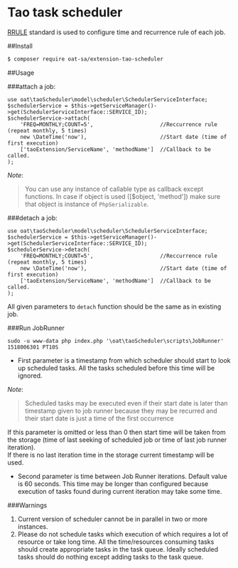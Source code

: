 # Tao task scheduler

[RRULE](https://tools.ietf.org/html/rfc5545) standard is used to configure time and recurrence rule of each job.

##Install

```bash
$ composer require oat-sa/extension-tao-scheduler
```

##Usage

###attach a job:

```
use oat\taoScheduler\model\scheduler\SchedulerServiceInterface;
$schedulerService = $this->getServiceManager()->get(SchedulerServiceInterface::SERVICE_ID);
$schedulerService->attach(
    'FREQ=MONTHLY;COUNT=5',                     //Reccurrence rule (repeat monthly, 5 times)  
    new \DateTime('now'),                       //Start date (time of first execution) 
    ['taoExtension/ServiceName', 'methodName']  //Callback to be called.
);
```
_Note_: 
> You can use any instance of callable type as callback except functions. In case if object is used ([$object, 'method']) make sure that object is instance of `PhpSerializable`.  

###detach a job:

```
use oat\taoScheduler\model\scheduler\SchedulerServiceInterface;
$schedulerService = $this->getServiceManager()->get(SchedulerServiceInterface::SERVICE_ID);
$schedulerService->detach(
    'FREQ=MONTHLY;COUNT=5',                     //Reccurrence rule (repeat monthly, 5 times)  
    new \DateTime('now'),                       //Start date (time of first execution) 
    ['taoExtension/ServiceName', 'methodName']  //Callback to be called.
);
```

All given parameters to `detach` function should be the same as in existing job.

###Run JobRunner

```
sudo -u www-data php index.php '\oat\taoScheduler\scripts\JobRunner' 1518006301 PT10S
```

- First parameter is a timestamp from which scheduler should start to look up scheduled tasks. 
All the tasks scheduled before this time will be ignored.

_Note_: 
> Scheduled tasks may be executed even if their start date is later than timestamp given to job runner because they may be recurred and their start date is just a time of the first occurrence      

If this parameter is omitted or less than 0 then start time will be taken from the storage (time of last seeking of scheduled job or time of last job runner iteration).  
If there is no last iteration time in the storage current timestamp will be used.

- Second parameter is time between Job Runner iterations. Default value is 60 seconds. This time may be longer than configured because execution of tasks found during current iteration may take some time. 


###Warnings

1. Current version of scheduler cannot be in parallel in two or more instances.
2. Please do not schedule tasks which execution of which requires a lot of resource or take long time. All the time/resources consuming tasks should create appropriate tasks in the task queue. Ideally scheduled tasks should do nothing except adding tasks to the task queue.
 
